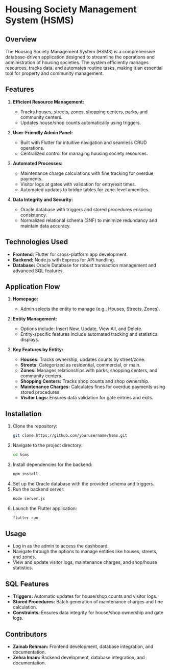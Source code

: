 # Housing Society Management System (HSMS)

## Overview
The Housing Society Management System (HSMS) is a comprehensive database-driven application designed to streamline the operations and administration of housing societies. The system efficiently manages resources, tracks data, and automates routine tasks, making it an essential tool for property and community management.

## Features
1. **Efficient Resource Management:**
   - Tracks houses, streets, zones, shopping centers, parks, and community centers.
   - Updates house/shop counts automatically using triggers.

2. **User-Friendly Admin Panel:**
   - Built with Flutter for intuitive navigation and seamless CRUD operations.
   - Centralized control for managing housing society resources.

3. **Automated Processes:**
   - Maintenance charge calculations with fine tracking for overdue payments.
   - Visitor logs at gates with validation for entry/exit times.
   - Automated updates to bridge tables for zone-level amenities.

4. **Data Integrity and Security:**
   - Oracle database with triggers and stored procedures ensuring consistency.
   - Normalized relational schema (3NF) to minimize redundancy and maintain data accuracy.

## Technologies Used
- **Frontend:** Flutter for cross-platform app development.
- **Backend:** Node.js with Express for API handling.
- **Database:** Oracle Database for robust transaction management and advanced SQL features.

## Application Flow
1. **Homepage:**
   - Admin selects the entity to manage (e.g., Houses, Streets, Zones).

2. **Entity Management:**
   - Options include: Insert New, Update, View All, and Delete.
   - Entity-specific features include automated tracking and statistical displays.

3. **Key Features by Entity:**
   - **Houses:** Tracks ownership, updates counts by street/zone.
   - **Streets:** Categorized as residential, commercial, or main.
   - **Zones:** Manages relationships with parks, shopping centers, and community centers.
   - **Shopping Centers:** Tracks shop counts and shop ownership.
   - **Maintenance Charges:** Calculates fines for overdue payments using stored procedures.
   - **Visitor Logs:** Ensures data validation for gate entries and exits.

## Installation
1. Clone the repository:
   ```bash
   git clone https://github.com/yourusername/hsms.git
   ```
2. Navigate to the project directory:
   ```bash
   cd hsms
   ```
3. Install dependencies for the backend:
   ```bash
   npm install
   ```
4. Set up the Oracle database with the provided schema and triggers.
5. Run the backend server:
   ```bash
   node server.js
   ```
6. Launch the Flutter application:
   ```bash
   flutter run
   ```

## Usage
- Log in as the admin to access the dashboard.
- Navigate through the options to manage entities like houses, streets, and zones.
- View and update visitor logs, maintenance charges, and shop/house statistics.

## SQL Features
- **Triggers:** Automatic updates for house/shop counts and visitor logs.
- **Stored Procedures:** Batch generation of maintenance charges and fine calculation.
- **Constraints:** Ensures data integrity for house/shop ownership and gate logs.

## Contributors
- **Zainab Rehman:** Frontend development, database integration, and documentation.
- **Zehra Imam:** Backend development, database integration, and documentation.


